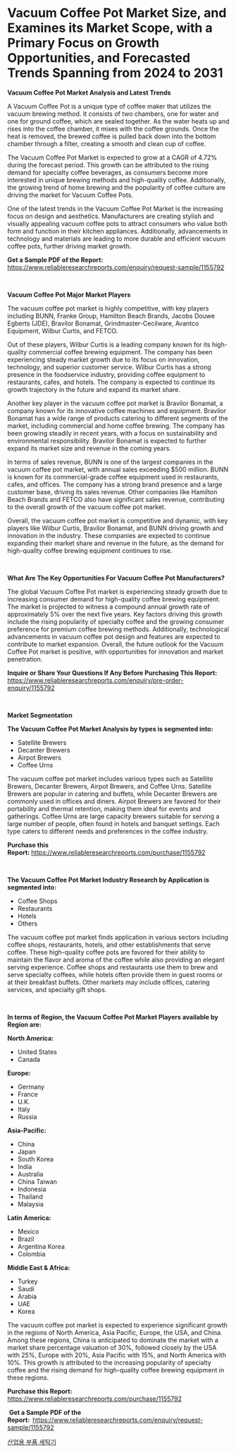 <p><h1>Vacuum Coffee Pot Market Size, and Examines its Market Scope, with a Primary Focus on Growth Opportunities, and Forecasted Trends Spanning from 2024 to 2031</h1></p><p><strong>Vacuum Coffee Pot Market Analysis and Latest Trends</strong></p>
<p><p>A Vacuum Coffee Pot is a unique type of coffee maker that utilizes the vacuum brewing method. It consists of two chambers, one for water and one for ground coffee, which are sealed together. As the water heats up and rises into the coffee chamber, it mixes with the coffee grounds. Once the heat is removed, the brewed coffee is pulled back down into the bottom chamber through a filter, creating a smooth and clean cup of coffee.</p><p>The Vacuum Coffee Pot Market is expected to grow at a CAGR of 4.72% during the forecast period. This growth can be attributed to the rising demand for specialty coffee beverages, as consumers become more interested in unique brewing methods and high-quality coffee. Additionally, the growing trend of home brewing and the popularity of coffee culture are driving the market for Vacuum Coffee Pots.</p><p>One of the latest trends in the Vacuum Coffee Pot Market is the increasing focus on design and aesthetics. Manufacturers are creating stylish and visually appealing vacuum coffee pots to attract consumers who value both form and function in their kitchen appliances. Additionally, advancements in technology and materials are leading to more durable and efficient vacuum coffee pots, further driving market growth.</p></p>
<p><strong>Get a Sample PDF of the Report:&nbsp;</strong> <a href="https://www.reliableresearchreports.com/enquiry/request-sample/1155792">https://www.reliableresearchreports.com/enquiry/request-sample/1155792</a></p>
<p>&nbsp;</p>
<p><strong>Vacuum Coffee Pot Major Market Players</strong></p>
<p><p>The vacuum coffee pot market is highly competitive, with key players including BUNN, Franke Group, Hamilton Beach Brands, Jacobs Douwe Egberts (JDE), Bravilor Bonamat, Grindmaster-Cecilware, Avantco Equipment, Wilbur Curtis, and FETCO. </p><p>Out of these players, Wilbur Curtis is a leading company known for its high-quality commercial coffee brewing equipment. The company has been experiencing steady market growth due to its focus on innovation, technology, and superior customer service. Wilbur Curtis has a strong presence in the foodservice industry, providing coffee equipment to restaurants, cafes, and hotels. The company is expected to continue its growth trajectory in the future and expand its market share.</p><p>Another key player in the vacuum coffee pot market is Bravilor Bonamat, a company known for its innovative coffee machines and equipment. Bravilor Bonamat has a wide range of products catering to different segments of the market, including commercial and home coffee brewing. The company has been growing steadily in recent years, with a focus on sustainability and environmental responsibility. Bravilor Bonamat is expected to further expand its market size and revenue in the coming years.</p><p>In terms of sales revenue, BUNN is one of the largest companies in the vacuum coffee pot market, with annual sales exceeding $500 million. BUNN is known for its commercial-grade coffee equipment used in restaurants, cafes, and offices. The company has a strong brand presence and a large customer base, driving its sales revenue. Other companies like Hamilton Beach Brands and FETCO also have significant sales revenue, contributing to the overall growth of the vacuum coffee pot market. </p><p>Overall, the vacuum coffee pot market is competitive and dynamic, with key players like Wilbur Curtis, Bravilor Bonamat, and BUNN driving growth and innovation in the industry. These companies are expected to continue expanding their market share and revenue in the future, as the demand for high-quality coffee brewing equipment continues to rise.</p></p>
<p>&nbsp;</p>
<p><strong>What Are The Key Opportunities For Vacuum Coffee Pot Manufacturers?</strong></p>
<p><p>The global Vacuum Coffee Pot market is experiencing steady growth due to increasing consumer demand for high-quality coffee brewing equipment. The market is projected to witness a compound annual growth rate of approximately 5% over the next five years. Key factors driving this growth include the rising popularity of specialty coffee and the growing consumer preference for premium coffee brewing methods. Additionally, technological advancements in vacuum coffee pot design and features are expected to contribute to market expansion. Overall, the future outlook for the Vacuum Coffee Pot market is positive, with opportunities for innovation and market penetration.</p></p>
<p><strong>Inquire or Share Your Questions If Any Before Purchasing This Report:</strong> <a href="https://www.reliableresearchreports.com/enquiry/pre-order-enquiry/1155792">https://www.reliableresearchreports.com/enquiry/pre-order-enquiry/1155792</a></p>
<p>&nbsp;</p>
<p><strong>Market Segmentation</strong></p>
<p><strong>The Vacuum Coffee Pot Market Analysis by types is segmented into:</strong></p>
<p><ul><li>Satellite Brewers</li><li>Decanter Brewers</li><li>Airpot Brewers</li><li>Coffee Urns</li></ul></p>
<p><p>The vacuum coffee pot market includes various types such as Satellite Brewers, Decanter Brewers, Airpot Brewers, and Coffee Urns. Satellite Brewers are popular in catering and buffets, while Decanter Brewers are commonly used in offices and diners. Airpot Brewers are favored for their portability and thermal retention, making them ideal for events and gatherings. Coffee Urns are large capacity brewers suitable for serving a large number of people, often found in hotels and banquet settings. Each type caters to different needs and preferences in the coffee industry.</p></p>
<p><strong>Purchase this Report:&nbsp;</strong><a href="https://www.reliableresearchreports.com/purchase/1155792">https://www.reliableresearchreports.com/purchase/1155792</a></p>
<p>&nbsp;</p>
<p><strong>The Vacuum Coffee Pot Market Industry Research by Application is segmented into:</strong></p>
<p><ul><li>Coffee Shops</li><li>Restaurants</li><li>Hotels</li><li>Others</li></ul></p>
<p><p>The vacuum coffee pot market finds application in various sectors including coffee shops, restaurants, hotels, and other establishments that serve coffee. These high-quality coffee pots are favored for their ability to maintain the flavor and aroma of the coffee while also providing an elegant serving experience. Coffee shops and restaurants use them to brew and serve specialty coffees, while hotels often provide them in guest rooms or at their breakfast buffets. Other markets may include offices, catering services, and specialty gift shops.</p></p>
<p>&nbsp;</p>
<p><strong>In terms of Region, the Vacuum Coffee Pot Market Players available by Region are:</strong></p>
<p>
    <p> <strong> North America: </strong>
        <ul>
            <li>United States</li>
            <li>Canada</li>
        </ul>
        </p> 
    <p> <strong> Europe: </strong>
        <ul>
            <li>Germany</li>
            <li>France</li>
            <li>U.K.</li>
            <li>Italy</li>
            <li>Russia</li>
        </ul>
        </p> 
    <p> <strong> Asia-Pacific: </strong>
        <ul>
            <li>China</li>
            <li>Japan</li>
            <li>South Korea</li>
            <li>India</li>
            <li>Australia</li>
            <li>China Taiwan</li>
            <li>Indonesia</li>
            <li>Thailand</li>
            <li>Malaysia</li>
        </ul>
        </p> 
    <p> <strong> Latin America: </strong>
        <ul>
            <li>Mexico</li>
            <li>Brazil</li>
            <li>Argentina Korea</li>
            <li>Colombia</li>
        </ul>
        </p> 
    <p> <strong> Middle East & Africa: </strong>
        <ul>
            <li>Turkey</li>
            <li>Saudi</li>
            <li>Arabia</li>
            <li>UAE</li>
            <li>Korea</li>
        </ul>
    </p>
    </p>
<p><p>The vacuum coffee pot market is expected to experience significant growth in the regions of North America, Asia Pacific, Europe, the USA, and China. Among these regions, China is anticipated to dominate the market with a market share percentage valuation of 30%, followed closely by the USA with 25%, Europe with 20%, Asia Pacific with 15%, and North America with 10%. This growth is attributed to the increasing popularity of specialty coffee and the rising demand for high-quality coffee brewing equipment in these regions.</p></p>
<p><strong>Purchase this Report: </strong><a href="https://www.reliableresearchreports.com/purchase/1155792">https://www.reliableresearchreports.com/purchase/1155792</a></p>
<p>&nbsp;<strong>Get a Sample PDF of the Report:&nbsp;&nbsp;</strong><a href="https://www.reliableresearchreports.com/enquiry/request-sample/1155792">https://www.reliableresearchreports.com/enquiry/request-sample/1155792</a></p>
<p><strong></strong></p>
<p><p><a href="https://github.com/jntpkh496620/Market-Research-Report-List-1/blob/main/30288332414.md">산업용 부품 세탁기</a></p></p>